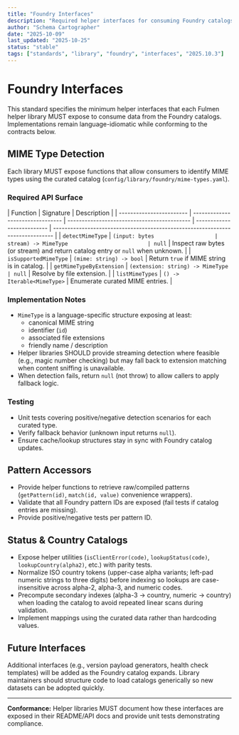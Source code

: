 ```yaml
---
title: "Foundry Interfaces"
description: "Required helper interfaces for consuming Foundry catalogs"
author: "Schema Cartographer"
date: "2025-10-09"
last_updated: "2025-10-25"
status: "stable"
tags: ["standards", "library", "foundry", "interfaces", "2025.10.3"]
---
```


# Foundry Interfaces

This standard specifies the minimum helper interfaces that each Fulmen helper library MUST expose to consume data
from the Foundry catalogs. Implementations remain language-idiomatic while conforming to the contracts below.

## MIME Type Detection

Each library MUST expose functions that allow consumers to identify MIME types using the curated catalog
(`config/library/foundry/mime-types.yaml`).

### Required API Surface

| Function                 | Signature                        | Description                                 |
| ------------------------ | -------------------------------- | ------------------------------------------- | -------------------------- | ------------------------------------------------------------------------------ |
| `detectMimeType`         | `(input: bytes                   | stream) -> MimeType                         | null`                      | Inspect raw bytes (or stream) and return catalog entry or `null` when unknown. |
| `isSupportedMimeType`    | `(mime: string) -> bool`         | Return `true` if MIME string is in catalog. |
| `getMimeTypeByExtension` | `(extension: string) -> MimeType | null`                                       | Resolve by file extension. |
| `listMimeTypes`          | `() -> Iterable<MimeType>`       | Enumerate curated MIME entries.             |

### Implementation Notes

- `MimeType` is a language-specific structure exposing at least:
  - canonical MIME string
  - identifier (`id`)
  - associated file extensions
  - friendly name / description
- Helper libraries SHOULD provide streaming detection where feasible (e.g., magic number checking) but may fall back to extension matching when content sniffing is unavailable.
- When detection fails, return `null` (not throw) to allow callers to apply fallback logic.

### Testing

- Unit tests covering positive/negative detection scenarios for each curated type.
- Verify fallback behavior (unknown input returns `null`).
- Ensure cache/lookup structures stay in sync with Foundry catalog updates.

## Pattern Accessors

- Provide helper functions to retrieve raw/compiled patterns (`getPattern(id)`, `match(id, value)` convenience wrappers).
- Validate that all Foundry pattern IDs are exposed (fail tests if catalog entries are missing).
- Provide positive/negative tests per pattern ID.

## Status & Country Catalogs

- Expose helper utilities (`isClientError(code)`, `lookupStatus(code)`, `lookupCountry(alpha2)`, etc.) with parity tests.
- Normalize ISO country tokens (upper-case alpha variants; left-pad numeric strings to three digits) before indexing so lookups are case-insensitive across alpha-2, alpha-3, and numeric codes.
- Precompute secondary indexes (alpha-3 → country, numeric → country) when loading the catalog to avoid repeated linear scans during validation.
- Implement mappings using the curated data rather than hardcoding values.

## Future Interfaces

Additional interfaces (e.g., version payload generators, health check templates) will be added as the Foundry catalog
expands. Library maintainers should structure code to load catalogs generically so new datasets can be adopted quickly.

---

**Conformance:** Helper libraries MUST document how these interfaces are exposed in their README/API docs and provide
unit tests demonstrating compliance.
